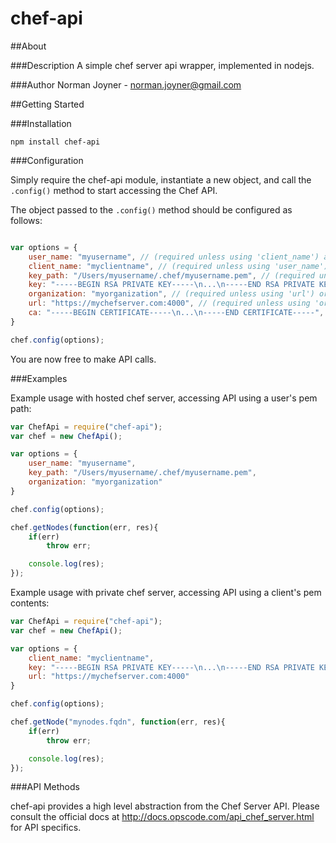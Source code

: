 chef-api
====================

##About

###Description
A simple chef server api wrapper, implemented in nodejs.

###Author
Norman Joyner - norman.joyner@gmail.com

##Getting Started

###Installation
```
npm install chef-api
```

###Configuration

Simply require the chef-api module, instantiate a new object, and call the ```.config()``` method to start accessing the Chef API.

The object passed to the ```.config()``` method should be configured as follows:
```javascript

var options = {
    user_name: "myusername", // (required unless using 'client_name') a chef user
    client_name: "myclientname", // (required unless using 'user_name') a chef client
    key_path: "/Users/myusername/.chef/myusername.pem", // (required unless using 'key') path to private key
    key: "-----BEGIN RSA PRIVATE KEY-----\n...\n-----END RSA PRIVATE KEY-----", // (required unless using 'key_path') contents of private key
    organization: "myorganization", // (required unless using 'url') organization name for use with hosted chef
    url: "https://mychefserver.com:4000", // (required unless using 'organization') url for use with private chef server
    ca: "-----BEGIN CERTIFICATE-----\n...\n-----END CERTIFICATE-----", // (optional) if this key is omitted, then the default CA chain will be used. If null, the client will operate unsafely and not validate the server's certificat, it set to a certificate list explicitly, that list will be used as the CA chain.
}

chef.config(options);
```

You are now free to make API calls.

###Examples

Example usage with hosted chef server, accessing API using a user's pem path:
```javascript
var ChefApi = require("chef-api");
var chef = new ChefApi();

var options = {
    user_name: "myusername",
    key_path: "/Users/myusername/.chef/myusername.pem",
    organization: "myorganization"
}

chef.config(options);

chef.getNodes(function(err, res){
    if(err)
        throw err;

    console.log(res);
});
```

Example usage with private chef server, accessing API using a client's pem contents:
```javascript
var ChefApi = require("chef-api");
var chef = new ChefApi();

var options = {
    client_name: "myclientname",
    key: "-----BEGIN RSA PRIVATE KEY-----\n...\n-----END RSA PRIVATE KEY-----",
    url: "https://mychefserver.com:4000"
}

chef.config(options);

chef.getNode("mynodes.fqdn", function(err, res){
    if(err)
        throw err;

    console.log(res);
});
```

###API Methods

chef-api provides a high level abstraction from the Chef Server API. Please consult the official docs at http://docs.opscode.com/api_chef_server.html for API specifics.
